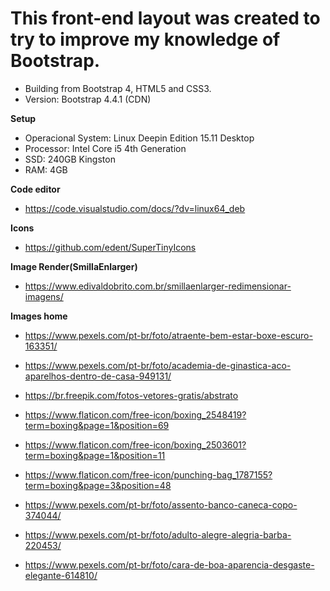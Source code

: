 This front-end layout was created to try to improve my knowledge of Bootstrap.
====================================
* Building from Bootstrap 4, HTML5 and CSS3.
* Version: Bootstrap 4.4.1 (CDN)

**Setup**
* Operacional System: Linux Deepin Edition 15.11 Desktop
* Processor: Intel Core i5 4th Generation
* SSD: 240GB Kingston
* RAM: 4GB

**Code editor**
* https://code.visualstudio.com/docs/?dv=linux64_deb

**Icons**
* https://github.com/edent/SuperTinyIcons

**Image Render(SmillaEnlarger)**
* https://www.edivaldobrito.com.br/smillaenlarger-redimensionar-imagens/

**Images home**

* https://www.pexels.com/pt-br/foto/atraente-bem-estar-boxe-escuro-163351/

* https://www.pexels.com/pt-br/foto/academia-de-ginastica-aco-aparelhos-dentro-de-casa-949131/

* https://br.freepik.com/fotos-vetores-gratis/abstrato

* https://www.flaticon.com/free-icon/boxing_2548419?term=boxing&page=1&position=69
* https://www.flaticon.com/free-icon/boxing_2503601?term=boxing&page=1&position=11
* https://www.flaticon.com/free-icon/punching-bag_1787155?term=boxing&page=3&position=48

* https://www.pexels.com/pt-br/foto/assento-banco-caneca-copo-374044/
* https://www.pexels.com/pt-br/foto/adulto-alegre-alegria-barba-220453/
* https://www.pexels.com/pt-br/foto/cara-de-boa-aparencia-desgaste-elegante-614810/